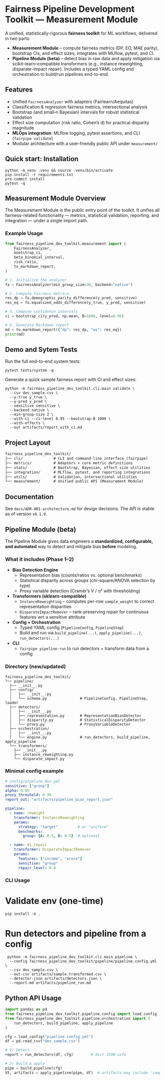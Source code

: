 # Fairness Pipeline Development Toolkit — Measurement Module

A unified, statistically-rigorous **fairness toolkit** for ML workflows, delivered in two parts:

- **Measurement Module** – compute fairness metrics (DP, EO, MAE parity), bootstrap CIs, and effect sizes; integrates with MLflow, pytest, and CI.
- **Pipeline Module (beta)** – detect bias in raw data and apply mitigation via scikit-learn–compatible transformers (e.g., instance reweighting, disparate-impact repair). Includes a typed YAML config and orchestration to build/run pipelines end-to-end.



## Features
- Unified `FairnessAnalyzer` with adapters (Fairlearn/Aequitas)
- Classification & regression fairness metrics, intersectional analysis
- Bootstrap (and small‑n Bayesian) intervals for robust statistical validation
- Effect size computation (risk ratio, Cohen’s d) for practical disparity magnitude
- **MLOps integration**: MLflow logging, pytest assertions, and CLI (`fairpipe validate`)
- Modular architecture with a user-friendly public API under `measurement/`


## Quick start: Installation

```console
python -m venv .venv && source .venv/bin/activate
pip install -r requirements.txt
pre-commit install
pytest -q
```



## Measurement Module Overview

The Measurement Module is the public entry point of the toolkit.
It unifies all fairness-related functionality — metrics, statistical validation, reporting, and integration — under a single import path.

### Example Usage


```python
from fairness_pipeline_dev_toolkit.measurement import (
    FairnessAnalyzer,
    bootstrap_ci,
    beta_binomial_interval,
    risk_ratio,
    to_markdown_report,
)

# 1. Initialize the analyzer
fa = FairnessAnalyzer(min_group_size=30, backend="native")

# 2. Compute fairness metrics
res_dp = fa.demographic_parity_difference(y_pred, sensitive)
res_eq = fa.equalized_odds_difference(y_true, y_pred, sensitive)

# 3. Compute confidence intervals
ci = bootstrap_ci(y_pred, np.mean, B=1000, level=0.95)

# 4. Generate Markdown report
md = to_markdown_report({"dp": res_dp, "eo": res_eq})
print(md)
```

## Demo and Sytem Tests
Run the full end-to-end system tests:

```console
pytest tests/system -q
```

Generate a quick sample fairness report with CI and effect sizes:

```console
python -m fairness_pipeline_dev_toolkit.cli.main validate \
  --csv dev_sample.csv \
  --y-true y_true \
  --y-pred y_pred \
  --sensitive sensitive \
  --backend native \
  --min-group-size 2 \
  --with-ci --ci-level 0.95 --bootstrap-B 1000 \
  --with-effects \
  --out artifacts/report_with_ci.md
```

## Project Layout

```markdown
fairness_pipeline_dev_toolkit/
├── cli/              # CLI and command-line interface (fairpipe)
├── metrics/          # Adapters + core metric definitions
├── stats/            # Bootstrap, Bayesian, effect size utilities
├── integration/      # MLflow, pytest, and reporting integrations
├── utils/            # Validation, intersectional utilities
└── measurement/      # Unified public API (Measurement Module)
```

## Documentation

See `docs/ADR-001-architecture.md` for design decisions.
The API is stable as of version `v0.1.0`.


## Pipeline Module (beta)

The Pipeline Module gives data engineers a **standardized, configurable, and automated** way to detect and mitigate bias **before** modeling.

### What it includes (Phase 1–2)
- **Bias Detection Engine**
  - Representation bias (counts/ratios vs. optional benchmarks)
  - Statistical disparity across groups (chi-square/ANOVA selection by type)
  - Proxy variable detection (Cramér’s V / η² with thresholding)
- **Transformers (sklearn-compatible)**
  - `InstanceReweighting` – computes per-row `sample_weight` to correct representation disparities
  - `DisparateImpactRemover` – rank-preserving repair for continuous features wrt a sensitive attribute
- **Config + Orchestration**
  - Typed YAML config (`PipelineConfig`, `PipelineStep`)
  - Build and run via `build_pipeline(...)`, `apply_pipeline(...)`, `run_detectors(...)`
- **CLI**
  - `fairpipe pipeline-run` to run detectors + transform data from a config

### Directory (new/updated)

```text
fairness_pipeline_dev_toolkit/
└── pipeline/
  ├── __init__.py
  ├── config/
  │   ├── __init__.py
  │   └── schema.py               # PipelineConfig, PipelineStep, loader
  ├── detectors/
  │   ├── __init__.py
  │   ├── representation.py       # RepresentationBiasDetector
  │   ├── disparity.py            # StatisticalDisparityDetector
  │   └── proxy.py                # ProxyVariableDetector
  ├── orchestration/
  │   ├── __init__.py
  │   └── engine.py               # run_detectors, build_pipeline, apply_pipeline
  └── transformers/
    ├── __init__.py
    ├── instance_reweighting.py
    └── disparate_impact.py
```

### Minimal config example
```yaml
# config/pipeline.dev.yml
sensitive: ["group"]
alpha: 0.05
proxy_threshold: 0.30
report_out: "artifacts/pipeline_bias_report.json"

pipeline:
  - name: reweight
    transformer: InstanceReweighting
    params:
      strategy: "target"         # or "uniform"
      benchmarks:
        group: {A: 0.5, B: 0.5}  # optional

  - name: di_repair
    transformer: DisparateImpactRemover
    params:
      features: ["income", "score"]
      sensitive: "group"
      repair_level: 0.8
```

### CLI Usage

# Validate env (one-time)
```console
pip install -e .
```

# Run detectors and pipeline from a config
```console
 python -m fairness_pipeline_dev_toolkit.cli.main pipeline \
  --config fairness_pipeline_dev_toolkit/pipeline/pipeline.config.yml \
  --csv dev_sample.csv \
  --out-csv artifacts/sample.transformed.csv \
  --detector-json artifacts/detectors.json \
  --report-md artifacts/pipeline_run.md
```

## Python API Usage


```python
import pandas as pd
from fairness_pipeline_dev_toolkit.pipeline.config import load_config
from fairness_pipeline_dev_toolkit.pipeline.orchestration import (
    run_detectors, build_pipeline, apply_pipeline
)

cfg = load_config("pipeline.config.yml")
df = pd.read_csv("dev_sample.csv")

# 1) Detect
report = run_detectors(df, cfg)        # dict JSON-safe

# 2) Build & apply
pipe = build_pipeline(cfg)
Xt, artifacts = apply_pipeline(pipe, df)  # artifacts may include 'sample_weight'
```

















